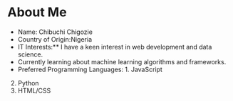 # About Me

- Name: Chibuchi Chigozie
- Country of Origin:Nigeria
- IT Interests:** I have a keen interest in web development and data science.
- Currently learning about machine learning algorithms and frameworks.
- Preferred Programming Languages: 1. JavaScript
2. Python
3. HTML/CSS
